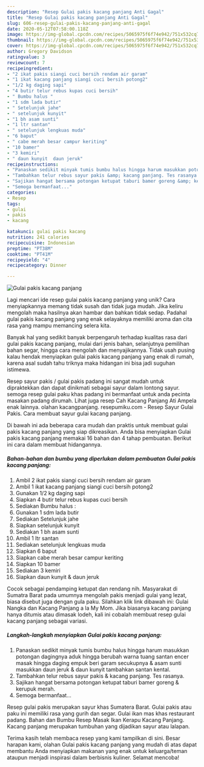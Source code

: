 ```yaml
---
description: "Resep Gulai pakis kacang panjang Anti Gagal"
title: "Resep Gulai pakis kacang panjang Anti Gagal"
slug: 606-resep-gulai-pakis-kacang-panjang-anti-gagal
date: 2020-05-12T07:58:00.118Z
image: https://img-global.cpcdn.com/recipes/5065975f6f74e942/751x532cq70/gulai-pakis-kacang-panjang-foto-resep-utama.jpg
thumbnail: https://img-global.cpcdn.com/recipes/5065975f6f74e942/751x532cq70/gulai-pakis-kacang-panjang-foto-resep-utama.jpg
cover: https://img-global.cpcdn.com/recipes/5065975f6f74e942/751x532cq70/gulai-pakis-kacang-panjang-foto-resep-utama.jpg
author: Gregory Davidson
ratingvalue: 3
reviewcount: 7
recipeingredient:
- "2 ikat pakis siangi cuci bersih rendam air garam"
- "1 ikat kacang panjang siangi cuci bersih potong2"
- "1/2 kg daging sapi"
- "4 butir telur rebus kupas cuci bersih"
- " Bumbu halus "
- "1 sdm lada butir"
- " Setelunjuk jahe"
- " setelunjuk kunyit"
- "1 bh asam sunti"
- "1 ltr santan"
- " setelunjuk lengkuas muda"
- "6 baput"
- " cabe merah besar campur keriting"
- "10 bamer"
- "3 kemiri"
- " daun kunyit  daun jeruk"
recipeinstructions:
- "Panaskan sedikit minyak tumis bumbu halus hingga harum masukkan potongan dagingnya aduk hingga berubah warna tuang santan encer masak hingga daging empuk beri garam secukupnya &amp; asam sunti masukkan daun jeruk &amp; daun kunyit tambahkan santan kental."
- "Tambahkan telur rebus sayur pakis &amp; kacang panjang. Tes rasanya."
- "Sajikan hangat bersama potongan ketupat taburi bamer goreng &amp; kerupuk merah."
- "Semoga bermanfaat..."
categories:
- Resep
tags:
- gulai
- pakis
- kacang

katakunci: gulai pakis kacang 
nutrition: 241 calories
recipecuisine: Indonesian
preptime: "PT38M"
cooktime: "PT41M"
recipeyield: "4"
recipecategory: Dinner

---
```



![Gulai pakis kacang panjang](https://img-global.cpcdn.com/recipes/5065975f6f74e942/751x532cq70/gulai-pakis-kacang-panjang-foto-resep-utama.jpg)

Lagi mencari ide resep gulai pakis kacang panjang yang unik? Cara menyiapkannya memang tidak susah dan tidak juga mudah. Jika keliru mengolah maka hasilnya akan hambar dan bahkan tidak sedap. Padahal gulai pakis kacang panjang yang enak selayaknya memiliki aroma dan cita rasa yang mampu memancing selera kita.

Banyak hal yang sedikit banyak berpengaruh terhadap kualitas rasa dari gulai pakis kacang panjang, mulai dari jenis bahan, selanjutnya pemilihan bahan segar, hingga cara mengolah dan menyajikannya. Tidak usah pusing kalau hendak menyiapkan gulai pakis kacang panjang yang enak di rumah, karena asal sudah tahu triknya maka hidangan ini bisa jadi suguhan istimewa.

Resep sayur pakis / gulai pakis padang ini sangat mudah untuk dipraktekkan dan dapat dinikmati sebagai sayur dalam lontong sayur. semoga resep gulai paku khas padang ini bermanfaat untuk anda pecinta masakan padang dirumah. Lihat juga resep Cah Kacang Panjang Ati Ampela enak lainnya. olahan kacangpanjang. resepumiku.com - Resep Sayur Gulai Pakis. Cara membuat sayur gulai kacang panjang.


Di bawah ini ada beberapa cara mudah dan praktis untuk membuat gulai pakis kacang panjang yang siap dikreasikan. Anda bisa menyiapkan Gulai pakis kacang panjang memakai 16 bahan dan 4 tahap pembuatan. Berikut ini cara dalam membuat hidangannya.

<!--inarticleads1-->

##### Bahan-bahan dan bumbu yang diperlukan dalam pembuatan Gulai pakis kacang panjang:

1. Ambil 2 ikat pakis siangi cuci bersih rendam air garam
1. Ambil 1 ikat kacang panjang siangi cuci bersih potong2
1. Gunakan 1/2 kg daging sapi
1. Siapkan 4 butir telur rebus kupas cuci bersih
1. Sediakan  Bumbu halus :
1. Gunakan 1 sdm lada butir
1. Sediakan  Setelunjuk jahe
1. Siapkan  setelunjuk kunyit
1. Sediakan 1 bh asam sunti
1. Ambil 1 ltr santan
1. Sediakan  setelunjuk lengkuas muda
1. Siapkan 6 baput
1. Siapkan  cabe merah besar campur keriting
1. Siapkan 10 bamer
1. Sediakan 3 kemiri
1. Siapkan  daun kunyit &amp; daun jeruk


Cocok sebagai pendamping ketupat dan rendang nih. Masyarakat di Sumatra Barat pada umumnya mengolah pakis menjadi gulai yang lezat, biasa disebut juga dengan gula paku. Silahkan klik link dibawah ini: Gulai Nangka dan Kacang Panjang a la My Mom. Jika biasanya kacang panjang hanya ditumis atau dimasak lodeh, kali ini cobalah membuat resep gulai kacang panjang sebagai variasi. 

<!--inarticleads2-->

##### Langkah-langkah menyiapkan Gulai pakis kacang panjang:

1. Panaskan sedikit minyak tumis bumbu halus hingga harum masukkan potongan dagingnya aduk hingga berubah warna tuang santan encer masak hingga daging empuk beri garam secukupnya &amp; asam sunti masukkan daun jeruk &amp; daun kunyit tambahkan santan kental.
1. Tambahkan telur rebus sayur pakis &amp; kacang panjang. Tes rasanya.
1. Sajikan hangat bersama potongan ketupat taburi bamer goreng &amp; kerupuk merah.
1. Semoga bermanfaat...


Resep gulai pakis merupakan sayur khas Sumatera Barat. Gulai pakis atau paku ini memiliki rasa yang gurih dan segar. Gulai ikan mas khas restaurant padang. Bahan dan Bumbu Resep Masak Ikan Kerapu Kacang Panjang. Kacang panjang merupakan tumbuhan yang dijadikan sayur atau lalapan. 

Terima kasih telah membaca resep yang kami tampilkan di sini. Besar harapan kami, olahan Gulai pakis kacang panjang yang mudah di atas dapat membantu Anda menyiapkan makanan yang enak untuk keluarga/teman ataupun menjadi inspirasi dalam berbisnis kuliner. Selamat mencoba!
